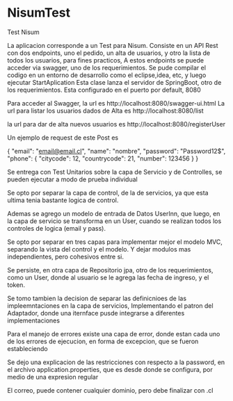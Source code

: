 # NisumTest
Test Nisum

La aplicacion corresponde a un Test para Nisum. Consiste en un API Rest con dos endpoints, uno el pedido, un alta de usuarios, 
y otro la lista de todos los usuarios, para fines practicos,
A estos endpoints se puede acceder via swagger, uno de los requerimientos.
Se pude compilar el codigo en un entorno de desarrollo  como el eclipse,idea, etc, y luego ejecutar  StartAplication
Esta clase lanza el servidor de SpringBoot, otro de los requerimientos. Esta configurado en el puerto por default, 8080

Para acceder al Swagger, la url es http://localhost:8080/swagger-ui.html
La url para listar los usuarios dados de Alta es http://localhost:8080/list

la url para dar de alta nuevos usuarios es http://localhost:8080/registerUser

Un ejemplo de request de este Post es

{
"email": "email@email.cl",
"name": "nombre",
"password": "Password12$",
"phone": {
    "citycode": 12,
    "countrycode": 21,
    "number": 123456
    }
}

Se entrega con Test Unitarios sobre la capa de Servicio y de Controlles, se pueden ejecutar a modo de prueba individual

Se opto por separar la capa de control, de la de servicios, ya que esta ultima tenia bastante logica de control.

Ademas se agrego un modelo de entrada de Datos UserInn, que luego, en la capa de servicio se transforma en un  User,
cuando se realizan todos los controles de logica (email y pass).

Se opto por separar en tres capas para implementar mejor el modelo MVC, separando la vista del control y el modelo.
Y dejar modulos mas independientes, pero cohesivos entre si.

Se persiste, en otra capa de Repositorio jpa, otro de los requerimientos, como un User, donde al usuario se le agrega 
las fecha de ingreso, y el token.

Se tomo tambien la decision de separar las definicnioes de las impleemntaciones en la capa de servicios,
Implementando el patron del Adaptador, donde una iternface pusde integrarse a diferentes implementaciones

Para el manejo de errores existe una capa de error, donde estan cada uno de los errores de ejecucion, en forma de 
excepcion, que se fueron estableciendo

Se dejo una explicacion de las restricciones con respecto a la password, en el archivo application.properties, que es 
desde donde se configura, por medio de una expresion regular

El correo, puede contener cualquier dominio, pero debe finalizar con .cl

